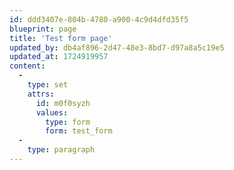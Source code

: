 ```yaml
---
id: ddd3407e-804b-4780-a900-4c9d4dfd35f5
blueprint: page
title: 'Test form page'
updated_by: db4af896-2d47-48e3-8bd7-d97a8a5c19e5
updated_at: 1724919957
content:
  -
    type: set
    attrs:
      id: m0f0syzh
      values:
        type: form
        form: test_form
  -
    type: paragraph
---
```

